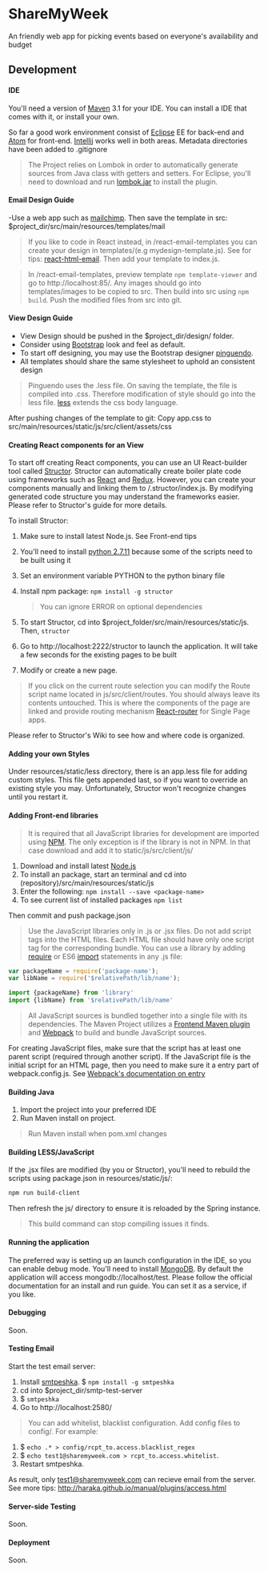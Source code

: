 # ShareMyWeek
An friendly web app for picking events based on everyone's availability and budget

## Development

#### IDE

You'll need a version of [Maven] 3.1 for your IDE. You can install a IDE that comes with it, or install your own.

So far a good work environment consist of [Eclipse] EE for back-end and [Atom] for front-end. [Intellij] works well in both areas.
Metadata directories have been added to .gitignore

> The Project relies on Lombok in order to automatically generate sources from Java class with getters and setters. For Eclipse, you'll need to download and run [lombok.jar] to install the plugin.

#### Email Design Guide

-Use a web app such as [mailchimp]. Then save the template in src: $project_dir/src/main/resources/templates/mail

>If you like to code in React instead, in /react-email-templates you can create your design in
templates/(e.g mydesign-template.js). See for tips: [react-html-email]. Then add your template to index.js.

>In /react-email-templates, preview template ```npm template-viewer``` and go to http://localhost:85/. Any images should go into templates/images to be copied to src. Then build into src using ```npm build```. Push the modified files from src into git.

#### View Design Guide

- View Design should be pushed in the $project_dir/design/ folder.
- Consider using [Bootstrap] look and feel as default.
- To start off designing, you may use the Bootstrap designer [pinguendo].
- All templates should share the same stylesheet to uphold an consistent design

> Pinguendo uses the .less file. On saving the template, the file is compiled into .css. Therefore modification of style should go into the less file. [less] extends the css body language.

After pushing changes of the template to git: Copy app.css to src/main/resources/static/js/src/client/assets/css

#### Creating React components for an View

To start off creating React components, you can use an UI React-builder tool called [Structor]. Structor can automatically create boiler plate code using frameworks such as [React] and [Redux]. However, you can create your components manually and linking them to /.structor/index.js. By modifying generated code structure you may understand the frameworks easier. Please refer to Structor's guide for more details.

To install Structor:

1. Make sure to install latest Node.js. See Front-end tips
2. You'll need to install [python 2.7.11] because some of the scripts need to be built using it
3. Set an environment variable PYTHON to the python binary file
4. Install npm package: ```npm install -g structor```

    >You can ignore ERROR on optional dependencies
    
5. To start Structor, cd into $project_folder/src/main/resources/static/js. Then, ```structor```
6. Go to http://localhost:2222/structor to launch the application. It will take a few seconds for the existing pages to be built
7. Modify or create a new page.

> If you click on the current route selection you can modify the Route script name located in js/src/client/routes. You should always leave its contents untouched. This is where the components of the page are linked and provide routing mechanism [React-router] for Single Page apps.

Please refer to Structor's Wiki to see how and where code is organized.

#### Adding your own Styles

Under resources/static/less directory, there is an app.less file for adding custom styles. This file gets appended last, so if you want to override an existing style you may.
Unfortunately, Structor won't recognize changes until you restart it.


#### Adding Front-end libraries

>It is required that all JavaScript libraries for development are imported using [NPM]. The only exception is if the library is not in NPM. In that case download and add it to static/js/src/client/js/

1. Download and install latest [Node.js]
2. To install an package, start an terminal and cd into (repository)/src/main/resources/static/js
3. Enter the following: ```npm install --save <package-name>```
4. To see current list of installed packages ```npm list```

Then commit and push package.json

>Use the JavaScript libraries only in .js or .jsx files. Do not add script tags into the HTML files. Each HTML file should have only one script tag for the corresponding bundle.
You can use a library by adding [require] or ES6 [import] statements in any .js file:

```javascript
var packageName = require('package-name');
var libName = require('$relativePath/lib/name');
```

```javascript
import {packageName} from 'library'
import {libName} from '$relativePath/lib/name'
```


> All JavaScript sources is bundled together into a single file with its dependencies. The Maven Project utilizes a [Frontend Maven plugin] and [Webpack] to build and bundle JavaScript sources.

For creating JavaScript files, make sure that the script has at least one parent script (required through another script).
If the JavaScript file is the initial script for an HTML page, then you need to make sure it a entry part of webpack.config.js. See [Webpack's documentation on entry]



#### Building Java

1. Import the project into your preferred IDE
2. Run Maven install on project.

> Run Maven install when pom.xml changes


#### Building LESS/JavaScript

If the .jsx files are modified (by you or Structor), you'll need to rebuild the scripts using package.json in resources/static/js/:

```sh
npm run build-client
```

Then refresh the js/ directory to ensure it is reloaded by the Spring instance.

> This build command can stop compiling issues it finds.


#### Running the application

The preferred way is setting up an launch configuration in the IDE, so you can enable debug mode. You'll need to install [MongoDB]. By default the application will access mongodb://localhost/test.
Please follow the official documentation for an install and run guide. You can set it as a service, if you like.

#### Debugging

Soon.

#### Testing Email

Start the test email server:
1. Install [smtpeshka]. $ ```npm install -g smtpeshka```
2. cd into $project_dir/smtp-test-server
3. $ ```smtpeshka```
4. Go to http://localhost:2580/

> You can add whitelist, blacklist configuration. Add config files to config/. For example:

1. $ ```echo .* > config/rcpt_to.access.blacklist_regex```
2. $ ```echo test1@sharemyweek.com > rcpt_to.access.whitelist```.
3. Restart smtpeshka.

As result, only test1@sharemyweek.com can recieve email from the server. See more tips: http://haraka.github.io/manual/plugins/access.html


#### Server-side Testing

Soon.

#### Deployment

Soon.

[mailchimp]: http://mailchimp.com
[react-html-email]: https://github.com/chromakode/react-html-email
[Bootstrap]: http://getbootstrap.com/
[React-router]: https://github.com/rackt/react-router
[less]: http://lesscss.org
[import]: https://developer.mozilla.org/en-US/docs/Web/JavaScript/Reference/Statements/import
[React]: http://facebook.github.io/react/
[Redux]: https://github.com/rackt/redux
[Structor]: https://github.com/ipselon/structor
[python 2.7.11]: https://www.python.org/downloads/
[lombok.jar]: https://projectlombok.org/download.html
[Maven]: https://maven.apache.org/
[Atom]: https://atom.io/
[Eclipse]: http://eclipse.org
[Intellij]: https://www.jetbrains.com/idea/
[pinguendo]: http://pingendo.com/
[NPM]: https://www.npmjs.com/
[Node.js]: https://nodejs.org/
[require]: http://requirejs.org/
[Frontend Maven plugin]: https://github.com/eirslett/frontend-maven-plugin
[Webpack]: https://webpack.github.io/
[Webpack's documentation on entry]: https://webpack.github.io/docs/configuration.html#entry
[MongoDB]: https://www.mongodb.org/
[smtpeshka]: https://www.npmjs.com/package/smtpeshka
